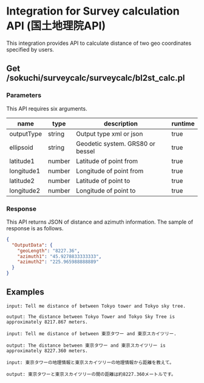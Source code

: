 # Integration for Survey calculation API (国土地理院API)
This integration provides API to calculate distance of two geo coordinates specified by users.

## Get /sokuchi/surveycalc/surveycalc/bl2st_calc.pl
### Parameters
This API requires six arguments.

| name | type | description | runtime |
| --- | --- | --- | --- |
| outputType | string | Output type xml or json | true |
| ellipsoid | string | Geodetic system. GRS80 or bessel | true |
| latitude1 | number | Latitude of point from | true |
| longitude1 | number | Longitude of point from | true |
| latitude2 | number | Latitude of point to | true |
| longitude2 | number | Longitude of point to | true |

### Response
This API returns JSON of distance and azimuth information.
The sample of response is as follows.
```JSON
{
  "OutputData": {
    "geoLength": "8227.36",
    "azimuth1": "45.9278833333333",
    "azimuth2": "225.965988888889"
  }
}
```

## Examples

```
input: Tell me distance of between Tokyo tower and Tokyo sky tree.

output: The distance between Tokyo Tower and Tokyo Sky Tree is approximately 8217.867 meters.

input: Tell me distance of between 東京タワー and 東京スカイツリー.

output: The distance between 東京タワー and 東京スカイツリー is approximately 8227.360 meters.

input: 東京タワーの地理情報と東京スカイツリーの地理情報から距離を教えて。

output: 東京タワーと東京スカイツリーの間の距離は約8227.360メートルです。
```
